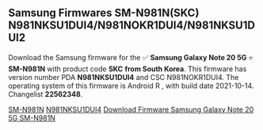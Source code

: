 <h2>Samsung Firmwares SM-N981N(SKC) N981NKSU1DUI4/N981NOKR1DUI4/N981NKSU1DUI2</h2>
Download the Samsung firmware for the ✅ <strong>Samsung Galaxy Note 20 5G </strong> ⭐ <strong>SM-N981N</strong> with product code <strong>SKC</strong> <strong> from South Korea</strong>. This firmware has version number PDA <strong>N981NKSU1DUI4</strong> and CSC N981NOKR1DUI4. The operating system of this firmware is Android R , with build date 2021-10-14. Changelist <strong>22562348</strong>.


[SM-N981N](https://samfirm.shop/samsung/model/SM-N981N)
[N981NKSU1DUI4](https://samfirm.shop/samsung/pda/N981NKSU1DUI4)
[Download Firmware Samsung Galaxy Note 20 5G SM-N981N](https://samfirm.shop/samsung/firmware/465111)
